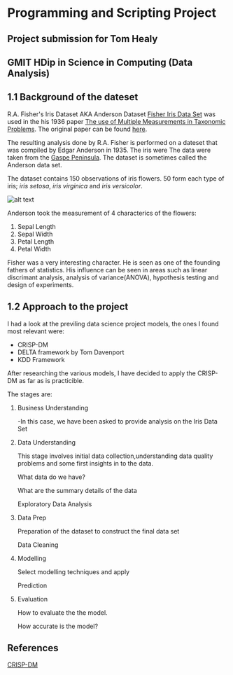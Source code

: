 # Programming and Scripting Project
## Project submission for Tom Healy 
## GMIT HDip in Science in Computing (Data Analysis)

## 1.1 Background of the dateset
R.A. Fisher's Iris Dataset AKA Anderson Dataset [Fisher Iris Data Set](https://archive.ics.uci.edu/ml/machine-learning-databases/iris/iris.data) was used in the his 1936 paper [The use of Multiple Measurements in Taxonomic Problems](http://rcs.chemometrics.ru/Tutorials/classification/Fisher.pdf). The original paper can be found [here](https://onlinelibrary.wiley.com/doi/epdf/10.1111/j.1469-1809.1936.tb02137.x).

The resulting analysis done by R.A. Fisher is performed on a dateset that was compiled by  Edgar Anderson in 1935. The iris were The data were taken from the [Gaspe Peninsula](https://goo.gl/maps/yFc3grbU6NN2). The dataset is sometimes called the Anderson data set.

The dataset contains 150 observations of iris flowers. 50 form each type of iris; _iris setosa_, _iris virginica_ and _iris versicolor_.

![alt text](https://cdn-images-1.medium.com/max/2100/1*2uGt_aWJoBjqF2qTzRc2JQ.jpeg "Iris Pic")

 Anderson took the measurement of 4 characterics of the flowers:

1. Sepal Length
2. Sepal Width
3. Petal Length
4. Petal Width

Fisher was a very interesting character. He is seen as one of the founding fathers of statistics. His influence can be seen in areas such as linear discrimant analysis, analysis of variance(ANOVA), hypothesis testing and design of experiments.

## 1.2 Approach to the project
I had a look at the previling data science project models, the ones I found most relevant were:
<ul>
    <li>CRISP-DM</li>
    <li>DELTA framework by Tom Davenport</li>
    <li>KDD Framework </li>
</ul>
After researching the various models, I have decided to apply the CRISP-DM as far as is practicible.

The stages are:

1. Business Understanding
    <p>-In this case, we have been asked to provide analysis on the Iris Data Set</p>
2. Data Understanding
    <p>This stage involves initial data collection,understanding data quality problems and  some first insights in to the data.</p>
    <p>What data do we have?</p>
    <p>What are the summary details of the data</p>
    <p>Exploratory Data Analysis</p>
3. Data Prep
    <p>Preparation of the dataset to construct the final data set</p>
    <p>Data Cleaning</p>
4. Modelling
    <p>Select modelling techniques and apply</p>
    <p>Prediction</p>
5. Evaluation
    <p>How to evaluate the the model.</p>
    <p>How accurate is the model?</p>




## References
[CRISP-DM](https://citeseerx.ist.psu.edu/viewdoc/download?doi=10.1.1.198.5133&rep=rep1&type=pdf)

